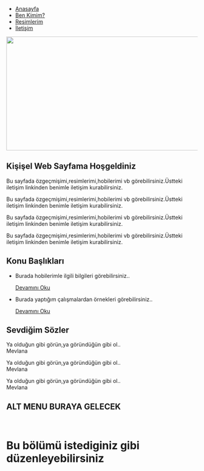 
<!DOCTYPE html PUBLIC "-//W3C//DTD XHTML 1.0 Strict//EN" "http://www.w3.org/TR/xhtml1/DTD/xhtml1-strict.dtd">

<html xmlns="http://www.w3.org/1999/xhtml">
<head>
<meta http equiv="Content-Type" content="text/html; charset=ISO-8859-9"> 
<title>Kişisel Web Sayfası</title>
<link href="stil.css" rel="stylesheet" type="text/css" media="all" />
</head>
<body>
<div id="header" class="container">
    <div id="logo">
    </div>
    <div id="menu">
        <ul>
            <li class="active"><a href="#" accesskey="1" title="">Anasayfa</a></li>
            <li><a href="#" accesskey="2" title="">Ben Kimim?</a></li>
            <li><a href="#" accesskey="3" title="">Resimlerim</a></li>
            <li><a href="#" accesskey="4" title="">İletişim</a></li>
        </ul>
    </div>
</div>
<div id="page" class="container">
    <div id="content">
        <div id="onecolumn">
          <p><img src="sayfa_resmi.jpg" width="580" height="300" alt="" /></p>
            <h2>Kişişel Web Sayfama Hoşgeldiniz</h2>
            <p>Bu sayfada özgeçmişimi,resimlerimi,hobilerimi vb görebilirsiniz.Üstteki iletişim linkinden benimle iletişim kurabilirsiniz.</p>
            <p>Bu sayfada özgeçmişimi,resimlerimi,hobilerimi vb görebilirsiniz.Üstteki iletişim linkinden benimle iletişim kurabilirsiniz.</p>
            <p>Bu sayfada özgeçmişimi,resimlerimi,hobilerimi vb görebilirsiniz.Üstteki iletişim linkinden benimle iletişim kurabilirsiniz.</p>
            <p>Bu sayfada özgeçmişimi,resimlerimi,hobilerimi vb görebilirsiniz.Üstteki iletişim linkinden benimle iletişim kurabilirsiniz.</p>
        </div>
        </div>
    <div id="sidebar">
        <div id="sbox1">
            <h2>Konu Başlıkları</h2>
            <ul class="list-style1">
                <li class="first">
                    <p>Burada hobilerimle ilgili bilgileri görebilirsiniz..</p>
                    <p><a href="#" class="link-style">Devamını Oku</a></p>
                </li>
                <li>
                    <p>Burada yaptığım çalışmalardan örnekleri görebilirsiniz..</p>
                    <p><a href="#" class="link-style">Devamını Oku</a></p>
                </li>
            </ul>
        </div>
        <div id="sbox2">
            <h2>Sevdiğim Sözler</h2>
            <p class="testimonial">Ya olduğun gibi görün,ya göründüğün gibi ol..<br/>
            Mevlana</p>
            <p class="testimonial">Ya olduğun gibi görün,ya göründüğün gibi ol..<br/>
            Mevlana</p>
            <p class="testimonial">Ya olduğun gibi görün,ya göründüğün gibi ol..<br/>
            Mevlana</p>
    </div>
    </div>
    </div>
    <div id="stil15" class="container2"><h2>ALT MENU BURAYA GELECEK </h2></br><h1>Bu bölümü istediginiz gibi düzenleyebilirsiniz</h1></div>

</body>
</html>
